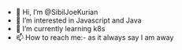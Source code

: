 - 👋 Hi, I’m @SibilJoeKurian
- 👀 I’m interested in Javascript and Java
- 🌱 I’m currently learning k8s
- 📫 How to reach me:- as it always say I am away

<!---
SibilJoeKurian/SibilJoeKurian is a ✨ special ✨ repository because its `README.md` (this file) appears on your GitHub profile.
You can click the Preview link to take a look at your changes.
--->
